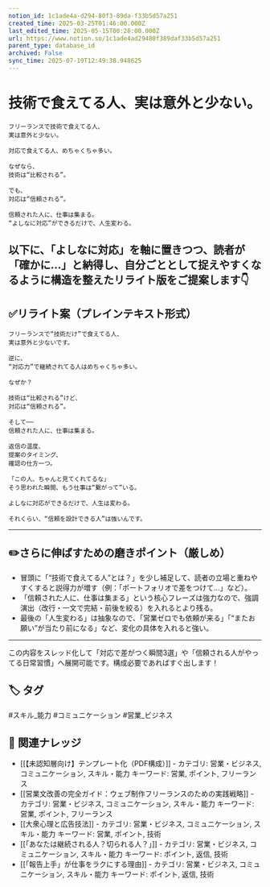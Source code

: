 ```yaml
---
notion_id: 1c1ade4a-d294-80f3-89da-f33b5d57a251
created_time: 2025-03-25T01:46:00.000Z
last_edited_time: 2025-05-15T00:28:00.000Z
url: https://www.notion.so/1c1ade4ad29480f389daf33b5d57a251
parent_type: database_id
archived: False
sync_time: 2025-07-19T12:49:38.948625
---
```


# 技術で食えてる人、実は意外と少ない。

```plain text
フリーランスで技術で食えてる人、
実は意外と少ない。

対応で食えてる人、めちゃくちゃ多い。

なぜなら、
技術は“比較される”。

でも、
対応は“信頼される”。

信頼された人に、仕事は集まる。
“よしなに対応”ができるだけで、人生変わる。
```
以下に、「よしなに対応」を軸に置きつつ、読者が「確かに…」と納得し、自分ごととして捉えやすくなるように構造を整えたリライト版をご提案します👇
---
## ✅リライト案（プレインテキスト形式）
```plain text
フリーランスで“技術だけ”で食えてる人、
実は意外と少ないです。

逆に、
“対応力”で継続されてる人はめちゃくちゃ多い。

なぜか？

技術は“比較される”けど、
対応は“信頼される”。

そして──
信頼された人に、仕事は集まる。

返信の温度、
提案のタイミング、
確認の仕方一つ。

「この人、ちゃんと見てくれてるな」
そう思われた瞬間、もう仕事は“繋がって”いる。

よしなに対応ができるだけで、人生は変わる。

それくらい、“信頼を設計できる人”は強いんです。

```
---
## ✏️さらに伸ばすための磨きポイント（厳しめ）
- 冒頭に「“技術で食えてる人”とは？」を少し補足して、読者の立場と重ねやすくすると説得力が増す（例：「ポートフォリオで差をつけて…」など）。
- 「信頼された人に、仕事は集まる」という核心フレーズは強力なので、強調演出（改行・一文で完結・前後を絞る）を入れるとより残る。
- 最後の「人生変わる」は抽象なので、「営業ゼロでも依頼が来る」「“またお願い”が当たり前になる」など、変化の具体を入れると強い。
---
この内容をスレッド化して「対応で差がつく瞬間3選」や「信頼される人がやってる日常習慣」へ展開可能です。構成必要であればすぐ出します！

## 🏷️ タグ
#スキル_能力 #コミュニケーション #営業_ビジネス

## 🔗 関連ナレッジ
- [[【未認知層向け】テンプレート化（PDF構成）]] - カテゴリ: 営業・ビジネス, コミュニケーション, スキル・能力 キーワード: 営業, ポイント, フリーランス
- [[営業文改善の完全ガイド：ウェブ制作フリーランスのための実践戦略]] - カテゴリ: 営業・ビジネス, コミュニケーション, スキル・能力 キーワード: 営業, ポイント, フリーランス
- [[大衆心理と広告技法]] - カテゴリ: 営業・ビジネス, コミュニケーション, スキル・能力 キーワード: 営業, ポイント, 技術
- [[「あなたは継続される人？切られる人？」]] - カテゴリ: 営業・ビジネス, コミュニケーション, スキル・能力 キーワード: ポイント, 返信, 技術
- [[「報告上手」が仕事をラクにする理由]] - カテゴリ: 営業・ビジネス, コミュニケーション, スキル・能力 キーワード: ポイント, 返信, 技術
